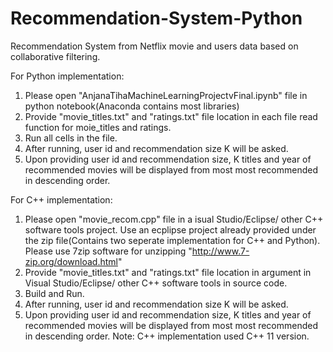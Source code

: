 # Recommendation-System-Python
Recommendation System from Netflix movie and users data based on collaborative filtering.

For Python implementation:
1. Please open "AnjanaTihaMachineLearningProjectvFinal.ipynb" file in python notebook(Anaconda contains most libraries)
2. Provide "movie_titles.txt" and "ratings.txt" file location in each file read function for moie_titles and ratings.
3. Run all cells in the file.
4. After running, user id and recommendation size K will be asked. 
5. Upon providing user id and recommendation size, K titles and year of recommended movies will be displayed from
most most recommended in descending order.

For C++ implementation:
1. Please open "movie_recom.cpp" file in a isual Studio/Eclipse/ other C++ software tools project. Use an ecplipse project 
already provided under the zip file(Contains two seperate implementation for C++ and Python). Please use 7zip software for 
unzipping "http://www.7-zip.org/download.html"
2. Provide "movie_titles.txt" and "ratings.txt" file location in argument in Visual Studio/Eclipse/ other C++ software tools 
in source code.
3. Build and Run.
4. After running, user id and recommendation size K will be asked. 
5. Upon providing user id and recommendation size, K titles and year of recommended movies will be displayed from
most most recommended in descending order.
Note: C++ implementation used C++ 11 version.

